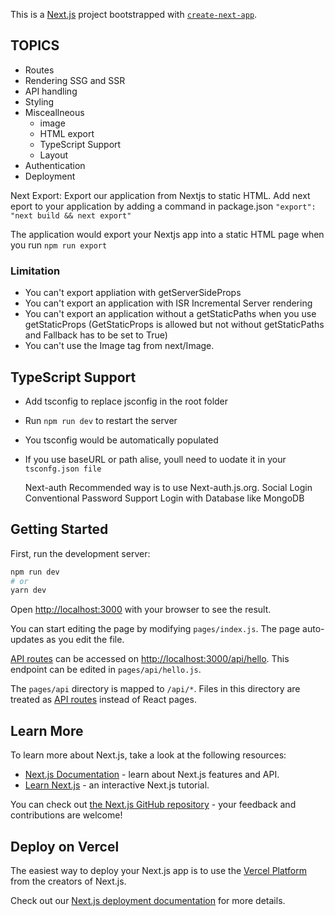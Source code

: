 This is a [Next.js](https://nextjs.org/) project bootstrapped with [`create-next-app`](https://github.com/vercel/next.js/tree/canary/packages/create-next-app).

## TOPICS

- Routes
- Rendering SSG and SSR
- API handling
- Styling
- Misceallneous
  - image
  - HTML export
  - TypeScript Support
  - Layout
- Authentication
- Deployment

Next Export: Export our application from Nextjs to static HTML.
Add next eport to your application by adding a command in package.json
`"export": "next build && next export"`

The application would export your Nextjs app into a static HTML page when you run
`npm run export`

### Limitation

- You can't export appliation with getServerSideProps
- You can't export an application with ISR Incremental Server rendering
- You can't export an application without a getStaticPaths when you use getStaticProps (GetStaticProps is allowed but not without getStaticPaths and Fallback has to be set to True)
- You can't use the Image tag from next/Image.

## TypeScript Support

- Add tsconfig to replace jsconfig in the root folder
- Run `npm run dev` to restart the server
- You tsconfig would be automatically populated
- If you use baseURL or path alise, youll need to uodate it in your
  `tsconfg.json file`

  Next-auth
  Recommended way is to use Next-auth.js.org.
  Social Login
  Conventional Password
  Support Login with Database like MongoDB

## Getting Started

First, run the development server:

```bash
npm run dev
# or
yarn dev
```

Open [http://localhost:3000](http://localhost:3000) with your browser to see the result.

You can start editing the page by modifying `pages/index.js`. The page auto-updates as you edit the file.

[API routes](https://nextjs.org/docs/api-routes/introduction) can be accessed on [http://localhost:3000/api/hello](http://localhost:3000/api/hello). This endpoint can be edited in `pages/api/hello.js`.

The `pages/api` directory is mapped to `/api/*`. Files in this directory are treated as [API routes](https://nextjs.org/docs/api-routes/introduction) instead of React pages.

## Learn More

To learn more about Next.js, take a look at the following resources:

- [Next.js Documentation](https://nextjs.org/docs) - learn about Next.js features and API.
- [Learn Next.js](https://nextjs.org/learn) - an interactive Next.js tutorial.

You can check out [the Next.js GitHub repository](https://github.com/vercel/next.js/) - your feedback and contributions are welcome!

## Deploy on Vercel

The easiest way to deploy your Next.js app is to use the [Vercel Platform](https://vercel.com/new?utm_medium=default-template&filter=next.js&utm_source=create-next-app&utm_campaign=create-next-app-readme) from the creators of Next.js.

Check out our [Next.js deployment documentation](https://nextjs.org/docs/deployment) for more details.
